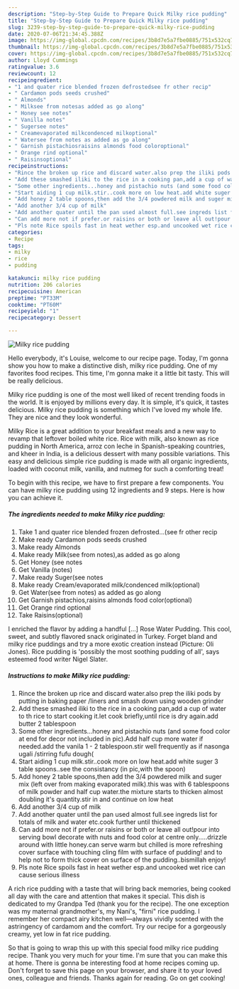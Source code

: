 ```yaml
---
description: "Step-by-Step Guide to Prepare Quick Milky rice pudding"
title: "Step-by-Step Guide to Prepare Quick Milky rice pudding"
slug: 3239-step-by-step-guide-to-prepare-quick-milky-rice-pudding
date: 2020-07-06T21:34:45.388Z
image: https://img-global.cpcdn.com/recipes/3b8d7e5a7fbe0885/751x532cq70/milky-rice-pudding-recipe-main-photo.jpg
thumbnail: https://img-global.cpcdn.com/recipes/3b8d7e5a7fbe0885/751x532cq70/milky-rice-pudding-recipe-main-photo.jpg
cover: https://img-global.cpcdn.com/recipes/3b8d7e5a7fbe0885/751x532cq70/milky-rice-pudding-recipe-main-photo.jpg
author: Lloyd Cummings
ratingvalue: 3.6
reviewcount: 12
recipeingredient:
- "1 and quater rice blended frozen defrostedsee fr other recip"
- " Cardamon pods seeds crushed"
- " Almonds"
- " Milksee from notesas added as go along"
- " Honey see notes"
- " Vanilla notes"
- " Sugersee notes"
- " Creamevaporated milkcondenced milkoptional"
- " Watersee from notes as added as go along"
- " Garnish pistachiosraisins almonds food coloroptional"
- " Orange rind optional"
- " Raisinsoptional"
recipeinstructions:
- "Rince the broken up rice and discard water.also prep the iliki pods by putting in baking paper /liners and smash down using wooden grinder"
- "Add these smashed iliki to the rice in a cooking pan,add a cup of water to th rice to start cooking it.let cook briefly,until rice is dry again.add butter 2 tablespoon"
- "Some other ingredients...honey and pistachio nuts (and some food color at end for decor not included in pic).Add half cup more water if needed.add the vanila 1 - 2 tablespoon.stir well frequently as if nasonga ugali /stirring fufu dough("
- "Start aiding 1 cup milk.stir..cook more on low heat.add white suger 3 table spoons..see the consistancy (in pic,with the spoon)"
- "Add honey 2 table spoons,then add the 3/4 powdered milk and suger mix (left over from making evaporated milk).this was with 6 tablespoons of milk powder and half cup water.the mixture starts to thicken almost doubling it&#39;s quantity.stir in and continue on low heat"
- "Add another 3/4 cup of milk"
- "Add another quater until the pan used almost full.see ingreds list for totals of milk and water etc.cook further until thickened"
- "Can add more not if prefer.or raisins or both or leave all out!pour into serving bowl decorate with nuts and food color at centre only.....drizzle around with little honey.can serve warm but chilled is more refreshing cover surface with touching cling film with surface of pudding! and to help not to form thick cover on surface of the pudding..bismillah enjoy!"
- "Pls note Rice spoils fast in heat wether esp.and uncooked wet rice can cause serious illness"
categories:
- Recipe
tags:
- milky
- rice
- pudding

katakunci: milky rice pudding 
nutrition: 206 calories
recipecuisine: American
preptime: "PT33M"
cooktime: "PT60M"
recipeyield: "1"
recipecategory: Dessert

---
```



![Milky rice pudding](https://img-global.cpcdn.com/recipes/3b8d7e5a7fbe0885/751x532cq70/milky-rice-pudding-recipe-main-photo.jpg)

Hello everybody, it's Louise, welcome to our recipe page. Today, I'm gonna show you how to make a distinctive dish, milky rice pudding. One of my favorites food recipes. This time, I'm gonna make it a little bit tasty. This will be really delicious.

Milky rice pudding is one of the most well liked of recent trending foods in the world. It is enjoyed by millions every day. It is simple, it's quick, it tastes delicious. Milky rice pudding is something which I've loved my whole life. They are nice and they look wonderful.

Milky Rice is a great addition to your breakfast meals and a new way to revamp that leftover boiled white rice. Rice with milk, also known as rice pudding in North America, arroz con leche in Spanish-speaking countries, and kheer in India, is a delicious dessert with many possible variations. This easy and delicious simple rice pudding is made with all organic ingredients, loaded with coconut milk, vanilla, and nutmeg for such a comforting treat!


To begin with this recipe, we have to first prepare a few components. You can have milky rice pudding using 12 ingredients and 9 steps. Here is how you can achieve it.

<!--inarticleads1-->

##### The ingredients needed to make Milky rice pudding:

1. Take 1 and quater rice blended frozen defrosted...(see fr other recip
1. Make ready  Cardamon pods seeds crushed
1. Make ready  Almonds
1. Make ready  Milk(see from notes),as added as go along
1. Get  Honey (see notes
1. Get  Vanilla (notes)
1. Make ready  Suger(see notes
1. Make ready  Cream/evaporated milk/condenced milk(optional)
1. Get  Water(see from notes) as added as go along
1. Get  Garnish pistachios,raisins almonds food color(optional)
1. Get  Orange rind optional
1. Take  Raisins(optional)


I enriched the flavor by adding a handful […] Rose Water Pudding. This cool, sweet, and subtly flavored snack originated in Turkey. Forget bland and milky rice puddings and try a more exotic creation instead (Picture: Oli Jones). Rice pudding is &#39;possibly the most soothing pudding of all&#39;, says esteemed food writer Nigel Slater. 

<!--inarticleads2-->

##### Instructions to make Milky rice pudding:

1. Rince the broken up rice and discard water.also prep the iliki pods by putting in baking paper /liners and smash down using wooden grinder
1. Add these smashed iliki to the rice in a cooking pan,add a cup of water to th rice to start cooking it.let cook briefly,until rice is dry again.add butter 2 tablespoon
1. Some other ingredients...honey and pistachio nuts (and some food color at end for decor not included in pic).Add half cup more water if needed.add the vanila 1 - 2 tablespoon.stir well frequently as if nasonga ugali /stirring fufu dough(
1. Start aiding 1 cup milk.stir..cook more on low heat.add white suger 3 table spoons..see the consistancy (in pic,with the spoon)
1. Add honey 2 table spoons,then add the 3/4 powdered milk and suger mix (left over from making evaporated milk).this was with 6 tablespoons of milk powder and half cup water.the mixture starts to thicken almost doubling it&#39;s quantity.stir in and continue on low heat
1. Add another 3/4 cup of milk
1. Add another quater until the pan used almost full.see ingreds list for totals of milk and water etc.cook further until thickened
1. Can add more not if prefer.or raisins or both or leave all out!pour into serving bowl decorate with nuts and food color at centre only.....drizzle around with little honey.can serve warm but chilled is more refreshing cover surface with touching cling film with surface of pudding! and to help not to form thick cover on surface of the pudding..bismillah enjoy!
1. Pls note Rice spoils fast in heat wether esp.and uncooked wet rice can cause serious illness


A rich rice pudding with a taste that will bring back memories, being cooked all day with the care and attention that makes it special. This dish is dedicated to my Grandpa Ted (thank you for the recipe). The one exception was my maternal grandmother&#39;s, my Nani&#39;s, &#34;firni&#34; rice pudding. I remember her compact airy kitchen well—always vividly scented with the astringency of cardamom and the comfort. Try our recipe for a gorgeously creamy, yet low in fat rice pudding. 

So that is going to wrap this up with this special food milky rice pudding recipe. Thank you very much for your time. I'm sure that you can make this at home. There is gonna be interesting food at home recipes coming up. Don't forget to save this page on your browser, and share it to your loved ones, colleague and friends. Thanks again for reading. Go on get cooking!

